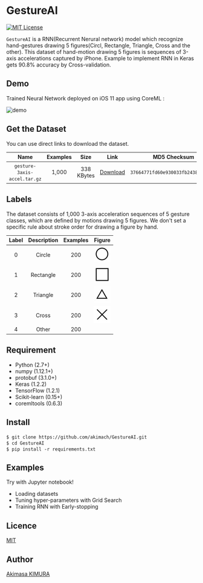 # GestureAI

[![MIT License](http://img.shields.io/badge/license-MIT-blue.svg?style=flat)](LICENSE)

`GestureAI` is a RNN(Recurrent Nerural network) model which recognize hand-gestures drawing 5 figures(Circl, Rectangle, Triangle, Cross and the other). This dataset of hand-motion drawing 5 figures is sequences of 3-axis accelerations captured by iPhone. Example to implement RNN in Keras gets 90.8% accuracy by Cross-validation.

## Demo

Trained Neural Network deployed on iOS 11 app using CoreML :

![demo](images/demo.gif)

## Get the Dataset

You can use direct links to download the dataset.

|Name|Examples|Size|Link|MD5 Checksum|
|:-:|:-:|:-:|:-:|:-:|
|`gesture-3axis-accel.tar.gz`|1,000|338 KBytes|[Download]()|`37664771fd60e930033fb24387fb1601 `|

## Labels

The dataset consists of 1,000 3-axis acceleration sequences of 5 gesture classes, which are defined by motions drawing 5 figures. We don't set a specific rule about stroke order for drawing a figure by hand.

|Label|Description|Examples|Figure|
|:-:|:-:|:-:|:-:|
|0|Circle|200|![Circle](images/circle.jpg)|
|1|Rectangle|200|![Rectangle](images/rectangle.jpg)|
|2|Triangle|200|![Triangle](images/triangle.jpg)|
|3|Cross|200|![Cross](images/cross.jpg)|
|4|Other|200||

## Requirement

* Python (2.7+)
* numpy (1.12.1+)
* protobuf (3.1.0+)
* Keras (1.2.2)
* TensorFlow (1.2.1)
* Scikit-learn (0.15+)
* coremltools (0.6.3)

## Install

```
$ git clone https://github.com/akimach/GestureAI.git
$ cd GestureAI
$ pip install -r requirements.txt
```

## Examples

Try with Jupyter notebook!

* Loading datasets
* Tuning hyper-parameters with Grid Search
* Training RNN with Early-stopping

## Licence

[MIT](https://github.com/akimach/GestureAI/blob/master/LICENSE)

## Author

[Akimasa KIMURA](https://github.com/akimach)
